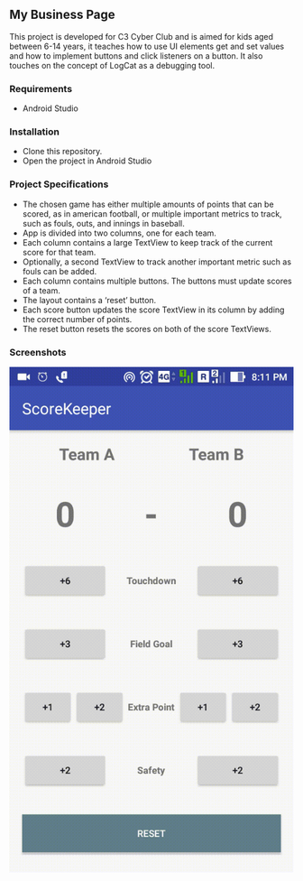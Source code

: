 ## My Business Page
This project is developed for C3 Cyber Club and is aimed for kids aged between 6-14 years, it teaches how to use UI elements get and set values and how to implement buttons and click listeners on a button. It also touches on the concept of LogCat as a debugging tool.

### Requirements
* Android Studio

### Installation
* Clone this repository.
* Open the project in Android Studio

### Project Specifications
* The chosen game has either multiple amounts of points that can be scored, as in american football, or multiple important metrics to track, such as fouls, outs, and innings in baseball.
* App is divided into two columns, one for each team.
* Each column contains a large TextView to keep track of the current score for that team.
* Optionally, a second TextView to track another important metric such as fouls can be added.
* Each column contains multiple buttons. The buttons must update scores of a team.
* The layout contains a ‘reset’ button.
* Each score button updates the score TextView in its column by adding the correct number of points.
* The reset button resets the scores on both of the score TextViews.


### Screenshots
![Screen 1](/src.gif )
